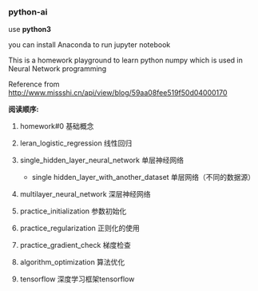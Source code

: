 ### python-ai

use **python3**

you can install Anaconda to run jupyter notebook

This is a homework playground to learn python numpy which is used in Neural Network programming

Reference from http://www.missshi.cn/api/view/blog/59aa08fee519f50d04000170

**阅读顺序:**

1.  homework#0 基础概念

2.  leran_logistic_regression 线性回归

3.  single_hidden_layer_neural_network 单层神经网络

    - single hidden_layer_with_another_dataset 单层网络（不同的数据源）
   
4.  multilayer_neural_network 深层神经网络

5.  practice_initialization 参数初始化

6.  practice_regularization 正则化的使用

7.  practice_gradient_check 梯度检查

8.  algorithm_optimization 算法优化

9.  tensorflow 深度学习框架tensorflow
